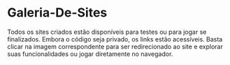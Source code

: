 # Galeria-De-Sites
Todos os sites criados estão disponíveis para testes ou para jogar se finalizados. Embora o código seja privado, os links estão acessíveis. Basta clicar na imagem correspondente para ser redirecionado ao site e explorar suas funcionalidades ou jogar diretamente no navegador.
